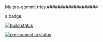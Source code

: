 My pre-commit tries
###################


a badge:

[![build status](https://github.com/RichardHitier/try-precommit-ci/actions/workflows/main.yml/badge.svg)](https://github.com/RichardHitier/try-precommit-ci/actions/workflows/main.yml)

[![pre-commit.ci status](https://results.pre-commit.ci/badge/github/RichardHitier/try-precommit-ci/main.svg)](https://results.pre-commit.ci/latest/github/RichardHitier/try-precommit-ci/main)
